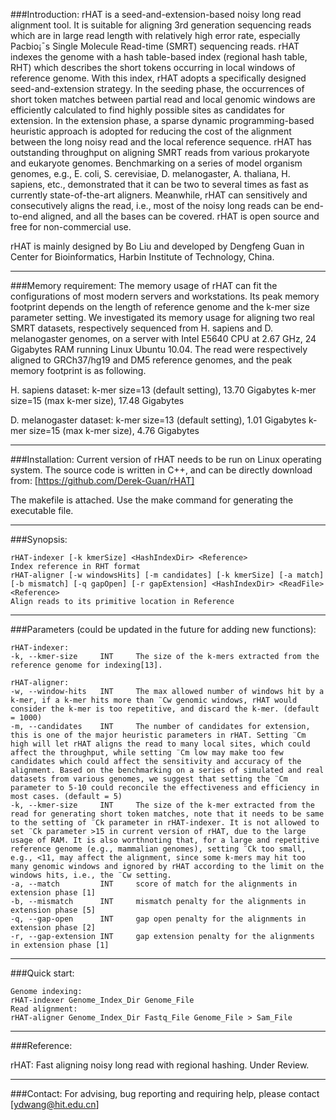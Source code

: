 ###Introduction:
rHAT is a seed-and-extension-based noisy long read alignment tool. It is suitable for aligning 3rd generation sequencing reads which are in large read length with relatively high error rate, especially Pacbio¡¯s Single Molecule Read-time (SMRT) sequencing reads. 
rHAT indexes the genome with a hash table-based index (regional hash table, RHT) which describes the short tokens occurring in local windows of reference genome. With this index, rHAT adopts a specifically designed seed-and-extension strategy. In the seeding phase, the occurrences of short token matches between partial read and local genomic windows are efficiently calculated to find highly possible sites as candidates for extension. In the extension phase, a sparse dynamic programming-based heuristic approach is adopted for reducing the cost of the alignment between the long noisy read and the local reference sequence. 
rHAT has outstanding throughput on aligning SMRT reads from various prokaryote and eukaryote genomes. Benchmarking on a series of model organism genomes, e.g., E. coli, S. cerevisiae, D. melanogaster, A. thaliana, H. sapiens, etc., demonstrated that it can be two to several times as fast as currently state-of-the-art aligners. Meanwhile, rHAT can sensitively and consecutively aligns the read, i.e., most of the noisy long reads can be end-to-end aligned, and all the bases can be covered.
rHAT is open source and free for non-commercial use.

rHAT is mainly designed by Bo Liu and developed by Dengfeng Guan in Center for Bioinformatics, Harbin Institute of Technology, China.

---

###Memory requirement:
The memory usage of rHAT can fit the configurations of most modern servers and workstations. Its peak memory footprint depends on the length of reference genome and the k-mer size parameter setting. We investigated its memory usage for aligning two real SMRT datasets, respectively sequenced from H. sapiens and D. melanogaster genomes, on a server with Intel E5640 CPU at 2.67 GHz, 24 Gigabytes RAM running Linux Ubuntu 10.04. The read were respectively aligned to GRCh37/hg19 and DM5 reference genomes, and the peak memory footprint is as following.

H. sapiens dataset:
k-mer size=13 (default setting), 13.70 Gigabytes 
k-mer size=15 (max k-mer size), 17.48 Gigabytes 

D. melanogaster dataset:
k-mer size=13 (default setting), 1.01  Gigabytes 
k-mer size=15 (max k-mer size), 4.76 Gigabytes 

---

###Installation:
Current version of rHAT needs to be run on Linux operating system.
The source code is written in C++, and can be directly download from: [https://github.com/Derek-Guan/rHAT]

The makefile is attached. Use the make command for generating the executable file.

---

###Synopsis:
```
rHAT-indexer [-k kmerSize] <HashIndexDir> <Reference>
Index reference in RHT format
rHAT-aligner [-w windowsHits] [-m candidates] [-k kmerSize] [-a match] [-b mismatch] [-q gapOpen] [-r gapExtension] <HashIndexDir> <ReadFile> <Reference>
Align reads to its primitive location in Reference
```

---

###Parameters (could be updated in the future for adding new functions):
```
rHAT-indexer:
-k, --kmer-size		INT		The size of the k-mers extracted from the reference genome for indexing[13].

rHAT-aligner:
-w, --window-hits	INT		The max allowed number of windows hit by a k-mer, if a k-mer hits more than ¨Cw genomic windows, rHAT would consider the k-mer is too repetitive, and discard the k-mer. (default = 1000)
-m, --candidates	INT		The number of candidates for extension, this is one of the major heuristic parameters in rHAT. Setting ¨Cm high will let rHAT aligns the read to many local sites, which could affect the throughput, while setting ¨Cm low may make too few candidates which could affect the sensitivity and accuracy of the alignment. Based on the benchmarking on a series of simulated and real datasets from various genomes, we suggest that setting the ¨Cm parameter to 5-10 could reconcile the effectiveness and efficiency in most cases. (default = 5)
-k, --kmer-size		INT		The size of the k-mer extracted from the read for generating short token matches, note that it needs to be same to the setting of ¨Ck parameter in rHAT-indexer. It is not allowed to set ¨Ck parameter >15 in current version of rHAT, due to the large usage of RAM. It is also worthnoting that, for a large and repetitive reference genome (e.g., mammalian genomes), setting ¨Ck too small, e.g., <11, may affect the alignment, since some k-mers may hit too many genomic windows and ignored by rHAT according to the limit on the windows hits, i.e., the ¨Cw setting. 
-a, --match			INT		score of match for the alignments in extension phase [1]
-b, --mismatch		INT		mismatch penalty for the alignments in extension phase [5]
-q, --gap-open		INT		gap open penalty for the alignments in extension phase [2]
-r, --gap-extension	INT		gap extension penalty for the alignments in extension phase [1]
```

------------------------------------------------------------------------------------------------

###Quick start:
```
Genome indexing:
rHAT-indexer Genome_Index_Dir Genome_File
Read alignment:
rHAT-aligner Genome_Index_Dir Fastq_File Genome_File > Sam_File
```
---

###Reference:

rHAT: Fast aligning noisy long read with regional hashing. Under Review.

---

###Contact:
For advising, bug reporting and requiring help, please contact [ydwang@hit.edu.cn]
